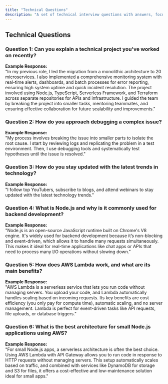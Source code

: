 ```yaml
---
title: "Technical Questions"
description: "A set of technical interview questions with answers, focusing on backend and cloud technologies."
---
```


## Technical Questions

### Question 1: Can you explain a technical project you've worked on recently?

**Example Response:**  
"In my previous role, I led the migration from a monolithic architecture to 20 microservices. I also implemented a comprehensive monitoring system with real-time alerts, dashboards, and batch processes for error reporting, ensuring high system uptime and quick incident resolution. The project involved using Node.js, TypeScript, Serverless Framework, and Terraform across separate repositories for APIs and infrastructure. I guided the team by breaking the project into smaller tasks, mentoring teammates, and ensuring effective collaboration for future scalability and improvements."

### Question 2: How do you approach debugging a complex issue?

**Example Response:**  
"My process involves breaking the issue into smaller parts to isolate the root cause. I start by reviewing logs and replicating the problem in a test environment. Then, I use debugging tools and systematically test hypotheses until the issue is resolved."

### Question 3: How do you stay updated with the latest trends in technology?

**Example Response:**  
"I follow top YouTubers, subscribe to blogs, and attend webinars to stay updated with the latest technology trends."

### Question 4: What is Node.js and why is it commonly used for backend development?

**Example Response:**  
"Node.js is an open-source JavaScript runtime built on Chrome's V8 engine. It's widely used for backend development because it’s non-blocking and event-driven, which allows it to handle many requests simultaneously. This makes it ideal for real-time applications like chat apps or APIs that need to process many I/O operations without slowing down."

### Question 5: How does AWS Lambda work, and what are its main benefits?

**Example Response:**  
"AWS Lambda is a serverless service that lets you run code without managing servers. You upload your code, and Lambda automatically handles scaling based on incoming requests. Its key benefits are cost efficiency (you only pay for compute time), automatic scaling, and no server management. Lambda is perfect for event-driven tasks like API requests, file uploads, or database triggers."

### Question 6: What is the best architecture for small Node.js applications using AWS?

**Example Response:**  
"For small Node.js apps, a serverless architecture is often the best choice. Using AWS Lambda with API Gateway allows you to run code in response to HTTP requests without managing servers. This setup automatically scales based on traffic, and combined with services like DynamoDB for storage and S3 for files, it offers a cost-effective and low-maintenance solution ideal for small apps."
